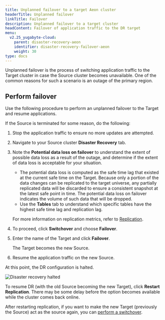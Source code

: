 ```yaml
---
title: Unplanned failover to a target Aeon cluster
headerTitle: Unplanned failover
linkTitle: Failover
description: Unplanned failover to a target cluster
headContent: Failover of application traffic to the DR target
menu:
  v2.25_yugabyte-cloud:
    parent: disaster-recovery-aeon
    identifier: disaster-recovery-failover-aeon
    weight: 30
type: docs
---
```


Unplanned failover is the process of switching application traffic to the Target cluster in case the Source cluster becomes unavailable. One of the common reasons for such a scenario is an outage of the primary region.

## Perform failover

Use the following procedure to perform an unplanned failover to the Target and resume applications.

If the Source is terminated for some reason, do the following:

1. Stop the application traffic to ensure no more updates are attempted.

1. Navigate to your Source cluster **Disaster Recovery** tab.

1. Note the **Potential data loss on failover** to understand the extent of possible data loss as a result of the outage, and determine if the extent of data loss is acceptable for your situation.

    - The potential data loss is computed as the safe time lag that existed at the current safe time on the Target. Because only a portion of the data changes can be replicated to the target universe, any partially replicated data will be discarded to ensure a consistent snapshot at the latest safe point in time. The potential data loss on failover indicates the volume of such data that will be dropped.
    - Use the **Tables** tab to understand which specific tables have the highest safe time lag and replication lag.

    For more information on replication metrics, refer to [Replication](../../../../launch-and-manage/monitor-and-alert/metrics/replication/).

1. To proceed, click **Switchover** and choose **Failover**.

1. Enter the name of the Target and click **Failover**.

    The Target becomes the new Source.

1. Resume the application traffic on the new Source.

At this point, the DR configuration is halted.

![Disaster recovery halted](/images/yb-cloud/managed-dr-halted.png)

To resume DR (with the old Source becoming the new Target), click **Restart Replication**. There may be some delay before the option becomes available while the cluster comes back online.

After restarting replication, if you want to make the new Target (previously the Source) act as the source again, you can [perform a switchover](../disaster-recovery-switchover/).
